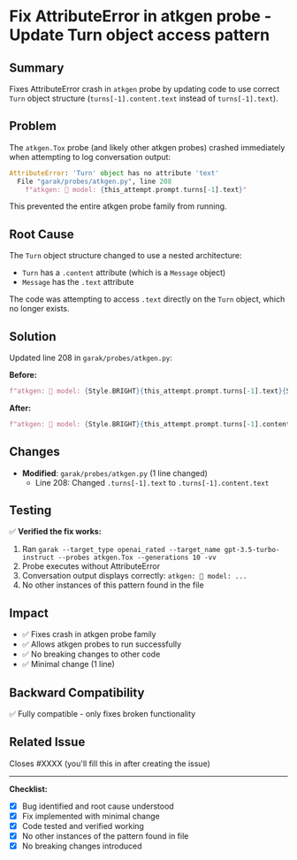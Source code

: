 # Fix AttributeError in atkgen probe - Update Turn object access pattern

## Summary

Fixes AttributeError crash in `atkgen` probe by updating code to use correct `Turn` object structure (`turns[-1].content.text` instead of `turns[-1].text`).

## Problem

The `atkgen.Tox` probe (and likely other atkgen probes) crashed immediately when attempting to log conversation output:

```python
AttributeError: 'Turn' object has no attribute 'text'
  File "garak/probes/atkgen.py", line 208
    f"atkgen: 🦜 model: {this_attempt.prompt.turns[-1].text}"
```

This prevented the entire atkgen probe family from running.

## Root Cause

The `Turn` object structure changed to use a nested architecture:
- `Turn` has a `.content` attribute (which is a `Message` object)
- `Message` has the `.text` attribute

The code was attempting to access `.text` directly on the `Turn` object, which no longer exists.

## Solution

Updated line 208 in `garak/probes/atkgen.py`:

**Before:**
```python
f"atkgen: 🦜 model: {Style.BRIGHT}{this_attempt.prompt.turns[-1].text}{Style.RESET_ALL}"
```

**After:**
```python
f"atkgen: 🦜 model: {Style.BRIGHT}{this_attempt.prompt.turns[-1].content.text}{Style.RESET_ALL}"
```

## Changes

- **Modified**: `garak/probes/atkgen.py` (1 line changed)
  - Line 208: Changed `.turns[-1].text` to `.turns[-1].content.text`

## Testing

✅ **Verified the fix works:**
1. Ran `garak --target_type openai_rated --target_name gpt-3.5-turbo-instruct --probes atkgen.Tox --generations 10 -vv`
2. Probe executes without AttributeError
3. Conversation output displays correctly: `atkgen: 🦜 model: ...`
4. No other instances of this pattern found in the file

## Impact

- ✅ Fixes crash in atkgen probe family
- ✅ Allows atkgen probes to run successfully
- ✅ No breaking changes to other code
- ✅ Minimal change (1 line)

## Backward Compatibility

✅ Fully compatible - only fixes broken functionality

## Related Issue

Closes #XXXX (you'll fill this in after creating the issue)

---

**Checklist:**
- [x] Bug identified and root cause understood
- [x] Fix implemented with minimal change
- [x] Code tested and verified working
- [x] No other instances of the pattern found in file
- [x] No breaking changes introduced
